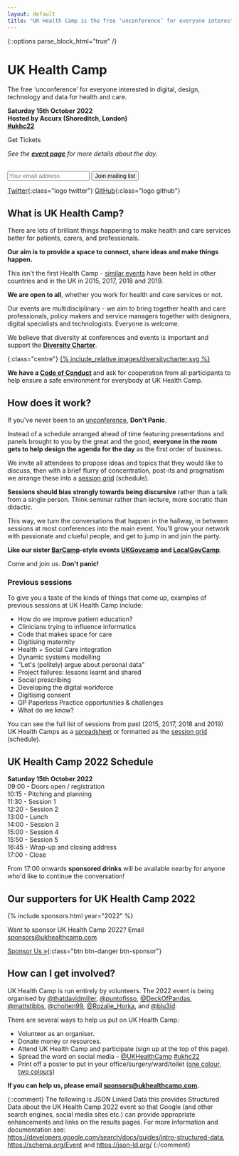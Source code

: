 ```yaml
---
layout: default
title: "UK Health Camp is the free ‘unconference’ for everyone interested in digital, design and data for health and care"
---
```

{::options parse_block_html="true" /}
<div class="jumbotron">


# UK Health Camp
The free ‘unconference’ for everyone interested in digital, design, technology and data for health and care.

**Saturday 15th October 2022  
Hosted by Accurx (Shoreditch, London)  
[#ukhc22](https://twitter.com/search?q=%23ukhc22)**

<p><tito-button class="get-tickets" event="ukhealthcamp/2022" releases="jcdnuesxuhi,second-batch" ssl-check-disabled>
  <span class="btn btn-success">Get Tickets</span>
</tito-button></p>

_See the **[event page](/events/2022/)** for more details about the day._

<br>
<form action="//ukhealthcamp.us11.list-manage.com/subscribe/post?u=d6e1cdf0510d674a480518c55&amp;id=359b65b939" method="post">
<input type="email" name="EMAIL" id="mce-EMAIL" placeholder="Your email address" aria-label="Email address">
<button type="submit" class="btn btn-info" name="subscribe" id="mc-embedded-subscribe">Join mailing list</button>
</form>

[Twitter](https://twitter.com/UKHealthCamp){:class="logo twitter"}
[GitHub](https://github.com/UKHealthCamp){:class="logo github"}


</div>
<!--
<div class="section cta">


[Sponsor Us &raquo;](/sponsorship){:class="btn btn-white"}


</div>
-->
<div class="section">


## What is UK Health Camp?
There are lots of brilliant things happening to make health and care services better for patients, carers, and professionals.

**Our aim is to provide a space to connect, share ideas and make things happen.**

This isn't the first Health Camp - [similar events](https://web.archive.org/web/20170303033713/https://en.wikipedia.org/wiki/HealthCamp) have been held in other countries and in the UK in 2015, 2017, 2018 and 2019.

**We are open to all**, whether you work for health and care services or not.

Our events are multidisciplinary - we aim to bring together health and care professionals, policy makers and service managers together with designers, digital specialists and technologists. Everyone is welcome.

We believe that diversity at conferences and events is important and support the **[Diversity Charter](https://diversitycharter.org/)**.  

{:class="centre"}
[{% include_relative images/diversitycharter.svg %}](https://diversitycharter.org/)  

**We have a [Code of Conduct](/code-of-conduct)** and ask for cooperation from all participants to help ensure a safe environment for everybody at UK Health Camp.


</div>
<div class="section blue">


## How does it work?
If you've never been to an [unconference](https://en.wikipedia.org/wiki/Unconference), **Don't Panic**.

Instead of a schedule arranged ahead of time featuring presentations and panels brought to you by the great and the good, **everyone in the room gets to help design the agenda for the day** as the first order of business.

We invite all attendees to propose ideas and topics that they would like to discuss, then with a brief flurry of concentration, post-its and pragmatism we arrange these into a [session grid](/session-grid/#/2019) (schedule). 

**Sessions should bias strongly towards being discursive** rather than a talk from a single person. Think seminar rather than lecture, more socratic than didactic.

This way, we turn the conversations that happen in the hallway, in between sessions at most conferences into the main event. You'll grow your network with passionate and clueful people, and get to jump in and join the party.

**Like our sister [BarCamp](http://barcamp.org)-style events [UKGovcamp](http://www.ukgovcamp.com) and [LocalGovCamp](http://localgovdigital.info/localgovcamp/)**.

Come and join us. **Don't panic!**

### Previous sessions

To give you a taste of the kinds of things that come up, examples of previous sessions at UK Health Camp include:

- How do we improve patient education?
- Clinicians trying to influence informatics
- Code that makes space for care
- Digitising maternity
- Health + Social Care integration
- Dynamic systems modelling
- "Let's (politely) argue about personal data"
- Project failures: lessons learnt and shared
- Social prescribing
- Developing the digital workforce
- Digitising consent
- GP Paperless Practice opportunities & challenges
- What do we know?

You can see the full list of sessions from past (2015, 2017, 2018 and 2019) UK Health Camps as a [spreadsheet](https://docs.google.com/spreadsheets/d/1oIRrU1rWakVxObhuYJhFNwe_BuKnkAtd1R_olz_Q040) or formatted as the [session grid](/session-grid/#/2019) (schedule).

</div>
<div class="section orange">


## UK Health Camp 2022 Schedule

**Saturday 15th October 2022**  
09:00 - Doors open / registration  
10:15 - Pitching and planning   
11:30 - Session 1  
12:20 - Session 2  
13:00 - Lunch  
14:00 - Session 3  
15:00 - Session 4  
15:50 - Session 5  
16:45 - Wrap-up and closing address  
17:00 - Close

From 17:00 onwards **sponsored drinks** will be available nearby for anyone who'd like to continue the conversation!


</div>
<div class="section">


## Our supporters for UK Health Camp 2022
{% include sponsors.html year="2022" %}

Want to sponsor UK Health Camp 2022? Email <sponsors@ukhealthcamp.com>

[Sponsor Us &raquo;](/sponsorship){:class="btn btn-danger btn-sponsor"}


</div>
<div class="section blue">


## How can I get involved?
UK Health Camp is run entirely by volunteers. The 2022 event is being organised by [@thatdavidmiller](https://twitter.com/thatdavidmiller), [@puntofisso](https://twitter.com/puntofisso), [@DeckOfPandas](https://twitter.com/deckofpandas), [@mattstibbs](https://twitter.com/mattstibbs), [@cholten99](https://twitter.com/cholten99), [@Rozalie_Horka](https://twitter.com/Rozalie_Horka), and [@blu3id](https://twitter.com/blu3id).

There are several ways to help us put on UK Health Camp:
- Volunteer as an organiser.
- Donate money or resources.
- Attend UK Health Camp and participate (sign up at the top of this page).
- Spread the word on social media - [@UKHealthCamp](https://twitter.com/UKHealthCamp) [#ukhc22](https://twitter.com/search?q=%23ukhc22)
- Print off a poster to put in your office/surgery/ward/toilet ([one colour](branding/posters/2022/poster_mono.pdf), [two colours](branding/posters/2022/poster_twocolours.pdf))

**If you can help us, please email <sponsors@ukhealthcamp.com>.**

<!--
[Sponsor Us &raquo;](/sponsorship){:class="btn btn-danger btn-sponsor"}
-->

</div>


{::comment}
    The following is JSON Linked Data this provides Structured Data about the UK
    Health Camp 2022 event so that Google (and other search engines, social media
    sites etc.) can provide appropriate enhancements and links on the results pages.
    For more information and documentation see:
    https://developers.google.com/search/docs/guides/intro-structured-data,
    https://schema.org/Event and https://json-ld.org/
{:/comment}
<script type="application/ld+json">
[{
  "@context" : "https://schema.org",
  "@type" : "EventSeries",
  "@id" : "https://ukhealthcamp.com/#healthcamp",
  "name" : "UK Health Camp",
  "description": "UK Health Camp the free ‘unconference’ on digital, design and data for health and care. Come and enjoy a full day having conversations about #health, #digital, #nhs, and more",
  "image": "https://ukhealthcamp.com/images/ukhealthcamp-square.png"
},
{
  "@context": "http://schema.org",
  "@type": "Event",
  "@id" : "https://ukhealthcamp.com/events/2022",
  "superEvent" : { "@id": "https://ukhealthcamp.com/#healthcamp" },
  "name": "UK Health Camp 2022",
  "description": "UK Health Camp the free ‘unconference’ on digital, design and data for health and care. Come and enjoy a full day having conversations about #health, #digital, #nhs, and more. Register at ukhealthcamp.com",
  "image": "https://ukhealthcamp.com/images/ukhealthcamp-square.png",
  "location": {
    "@type": "Place",
    "address": {
      "@type": "PostalAddress",
      "addressLocality": "London",
      "addressRegion": "England",
      "postalCode": "EC2A 3LT",
      "streetAddress": "7 Curtain Road, Shoreditch"
    },
    "name": "Accurx"
  },
  "offers": {
    "@type": "Offer",
    "price": "0.00",
    "priceCurrency": "GBP",
    "url": "https://ti.to/ukhealthcamp/2022",
    "availability": "https://schema.org/InStock",
    "validFrom": "2022-08-18T16:20"
  },
  "startDate": "2022-10-15T09:30",
  "endDate": "2022-10-15T17:30",
  "eventStatus": "https://schema.org/EventScheduled",
  "eventAttendanceMode": "https://schema.org/OfflineEventAttendanceMode",
  "organizer": {
    "@type": "Organization",
    "name": "UK Health Camp",
    "url": "https://ukhealthcamp.com"
  },
  "performer": {
    "@type": "Organization",
    "name": "UK Health Camp",
    "url": "https://ukhealthcamp.com"
  }
}]
</script>

<script src='https://js.tito.io/v1' async></script>